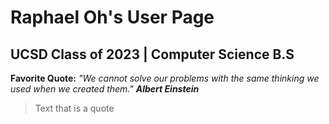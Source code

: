 # Raphael Oh's User Page
## UCSD Class of 2023 | Computer Science B.S
**Favorite Quote:** *"We cannot solve our problems with the same thinking we used when we created them."* ***Albert Einstein***
>Text that is a quote